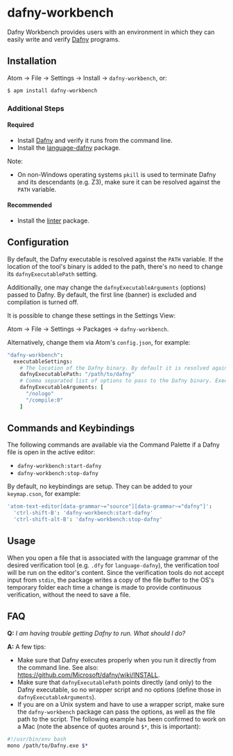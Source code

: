 # dafny-workbench

Dafny Workbench provides users with an environment in which they can easily write and verify [Dafny](https://www.microsoft.com/en-us/research/project/dafny-a-language-and-program-verifier-for-functional-correctness/) programs.

## Installation

Atom → File → Settings → Install → `dafny-workbench`, or:

```sh
$ apm install dafny-workbench
```

### Additional Steps

#### Required

- Install [Dafny](https://github.com/Microsoft/dafny/wiki/INSTALL) and verify it runs from the command line.
- Install the [language-dafny](https://atom.io/packages/language-dafny) package.

Note:
  - On non-Windows operating systems `pkill` is used to terminate Dafny and its descendants (e.g. Z3), make sure it can be resolved against the `PATH` variable.

#### Recommended

- Install the [linter](https://atom.io/packages/linter) package.

## Configuration

By default, the Dafny executable is resolved against the `PATH` variable. If the location of the tool's binary is added to the path, there's no need to change its `dafnyExecutablePath` setting.

Additionally, one may change the `dafnyExecutableArguments` (options) passed to Dafny. By default, the first line (banner) is excluded and compilation is turned off.

It is possible to change these settings in the Settings View:

Atom → File → Settings → Packages → `dafny-workbench`.

Alternatively, change them via Atom's `config.json`, for example:

```coffeescript
"dafny-workbench":
  executableSettings:
    # The location of the Dafny binary. By default it is resolved against the PATH variable.
    dafnyExecutablePath: "/path/to/dafny"
    # Comma separated list of options to pass to the Dafny binary. Execute `dafny /help` in your terminal to see which options are allowed.
    dafnyExecutableArguments: [
      "/nologo"
      "/compile:0"
    ]
```

## Commands and Keybindings

The following commands are available via the Command Palette if a Dafny file is open in the active editor:
- `dafny-workbench:start-dafny`
- `dafny-workbench:stop-dafny`

By default, no keybindings are setup. They can be added to your `keymap.cson`, for example:

```cson
'atom-text-editor[data-grammar~="source"][data-grammar~="dafny"]':
  'ctrl-shift-B': 'dafny-workbench:start-dafny'
  'ctrl-shift-alt-B': 'dafny-workbench:stop-dafny'
```

## Usage

When you open a file that is associated with the language grammar of the desired verification tool (e.g. `.dfy` for `language-dafny`), the verification tool will be run on the editor's content. Since the verification tools do not accept input from `stdin`, the package writes a copy of the file buffer to the OS's temporary folder each time a change is made to provide continuous verification, without the need to save a file.

## FAQ

**Q:** _I am having trouble getting Dafny to run. What should I do?_

**A:** A few tips:
  - Make sure that Dafny executes properly when you run it directly from the command line. See also: https://github.com/Microsoft/dafny/wiki/INSTALL.
  - Make sure that `dafnyExecutablePath` points directly (and only) to the Dafny executable, so no wrapper script and no options (define those in `dafnyExecutableArguments`).
  - If you are on a Unix system and have to use a wrapper script, make sure the `dafny-workbench` package can pass the options, as well as the file path to the script. The following example has been confirmed to work on a Mac (note the absence of quotes around `$*`, this is important):

  ```sh
  #!/usr/bin/env bash
  mono /path/to/Dafny.exe $*
  ```
